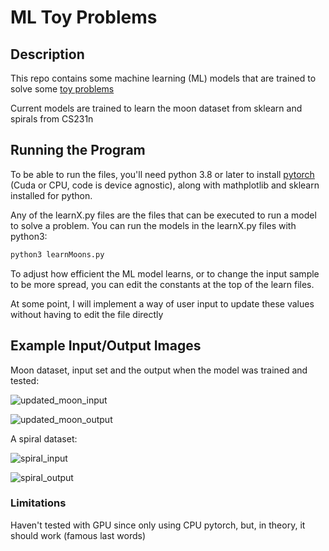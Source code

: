 # ML Toy Problems

## Description

This repo contains some machine learning (ML) models that are trained to solve some [toy problems](https://medium.com/@vishu54784/what-are-some-good-toy-problems-that-can-be-done-over-a-weekend-by-a-single-coder-in-data-science-6674c88fecff)

Current models are trained to learn the moon dataset from sklearn and spirals from CS231n

## Running the Program

To be able to run the files, you'll need python 3.8 or later to install [pytorch](https://pytorch.org/get-started/locally/) (Cuda or CPU, code is device agnostic), along with mathplotlib and sklearn installed for python.

Any of the learnX.py files are the files that can be executed to run a model to solve a problem. You can run the models in the learnX.py files with python3:

```python
python3 learnMoons.py
```

To adjust how efficient the ML model learns, or to change the input sample to be more spread, you can edit the constants at the top of the learn files.

At some point, I will implement a way of user input to update these values without having to edit the file directly

## Example Input/Output Images

Moon dataset, input set and the output when the model was trained and tested:

![updated_moon_input](https://github.com/Justin-Ja/ML_toy_problems/assets/95664856/a88e978e-b5a3-4456-8ea6-34c371d6cd99)

![updated_moon_output](https://github.com/Justin-Ja/ML_toy_problems/assets/95664856/45ff74b3-2532-42b1-a037-7b371806770d)

A spiral dataset:

![spiral_input](https://github.com/Justin-Ja/ML_toy_problems/assets/95664856/c838fdd0-fac7-47d7-8c2d-14d4d69b54aa)

![spiral_output](https://github.com/Justin-Ja/ML_toy_problems/assets/95664856/3986c77c-9cae-4e6f-a97e-eddf321723eb)

### Limitations

Haven't tested with GPU since only using CPU pytorch, but, in theory, it should work (famous last words)
